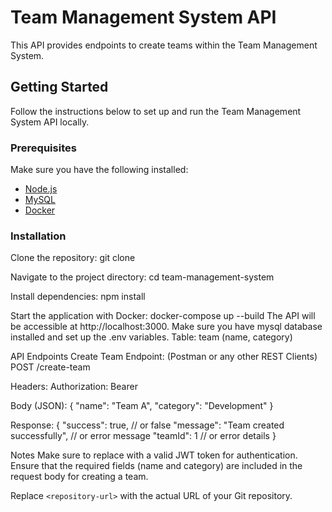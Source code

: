 # Team Management System API

This API provides endpoints to create teams within the Team Management System.

## Getting Started

Follow the instructions below to set up and run the Team Management System API locally.

### Prerequisites

Make sure you have the following installed:

- [Node.js](https://nodejs.org/)
- [MySQL](https://mysql.org/)
- [Docker](https://www.docker.com/)

### Installation

Clone the repository:
   git clone <repository-url>

Navigate to the project directory:
cd team-management-system

Install dependencies:
npm install

Start the application with Docker:
docker-compose up --build
The API will be accessible at http://localhost:3000.
Make sure you have mysql database installed and set up the .env variables.
Table: team (name, category)

API Endpoints
Create Team Endpoint: (Postman or any other REST Clients)
POST /create-team

Headers:
Authorization: Bearer <your-jwt-token>

Body (JSON):
{
  "name": "Team A",
  "category": "Development"
}

Response:
{
  "success": true, // or false
  "message": "Team created successfully", // or error message
  "teamId": 1 // or error details
}

Notes
Make sure to replace <your-jwt-token> with a valid JWT token for authentication.
Ensure that the required fields (name and category) are included in the request body for creating a team.

Replace `<repository-url>` with the actual URL of your Git repository.



